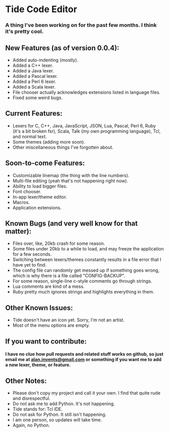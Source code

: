 # Tide Code Editor
### A thing I've been working on for the past few months. I think it's pretty cool.

## New Features (as of version 0.0.4):
- Added auto-indenting (mostly).
- Added a C++ lexer.
- Added a Java lexer.
- Added a Pascal lexer.
- Added a Perl 6 lexer.
- Added a Scala lexer.
- File chooser actually acknowledges extensions listed in language files.
- Fixed some weird bugs.

## Current Features:
- Lexers for C, C++, Java, JavaScript, JSON, Lua, Pascal, Perl 6, Ruby (it's a bit broken fsr), Scala, Talk (my own programming language), Tcl, and normal text.
- Some themes (adding more soon).
- Other miscellaneous things I've forgotten about.

## Soon-to-come Features:
- Customizable linemap (the thing with the line numbers).
- Multi-file editing (yeah that's not happening right now).
- Ability to load bigger files.
- Font chooser.
- In-app lexer/theme editor.
- Macros.
- Application extensions.

## Known Bugs (and very well know for that matter):
- Files over, like, 20kb crash for some reason.
- Some files under 20kb to a while to load, and may freeze the application for a few seconds.
- Switching between lexers/themes constantly results in a file error that I have yet to find.
- The config file can randomly get messed up if something goes wrong, which is why there is a file called "CONFIG-BACKUP".
- For some reason, single-line c-style comments go through strings.
- Lua comments are kind of a mess.
- Ruby pretty much ignores strings and highlights everything in them.

## Other Known Issues:
- Tide doesn't have an icon yet. Sorry, I'm not an artist.
- Most of the menu options are empty.

## If you want to contribute:
#### I have no clue how pull requests and related stuff works on github, so just email me at alan.invents@gmail.com or something if you want me to add a new lexer, theme, or feature.

## Other Notes:
- Please don't copy my project and call it your own. I find that quite rude and disrespectful.
- Do not ask me to add Python. It's not happening.
- Tide stands for: Tcl IDE.
- Do not ask for Python. It still isn't happening.
- I am one person, so updates will take time.
- Again, no Python.
